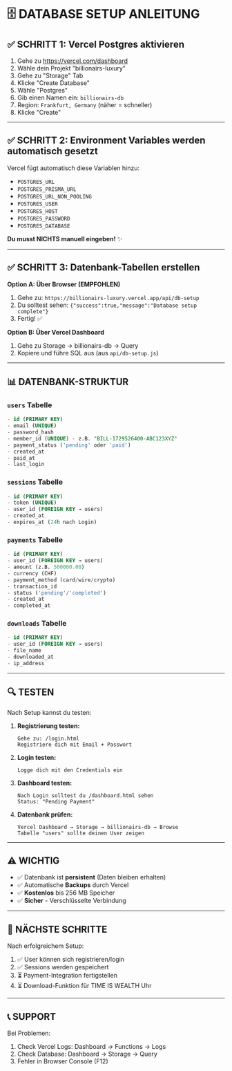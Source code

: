 # 🗄️ DATABASE SETUP ANLEITUNG

## ✅ **SCHRITT 1: Vercel Postgres aktivieren**

1. Gehe zu https://vercel.com/dashboard
2. Wähle dein Projekt "billionairs-luxury"
3. Gehe zu "Storage" Tab
4. Klicke "Create Database"
5. Wähle "Postgres"
6. Gib einen Namen ein: `billionairs-db`
7. Region: `Frankfurt, Germany` (näher = schneller)
8. Klicke "Create"

---

## ✅ **SCHRITT 2: Environment Variables werden automatisch gesetzt**

Vercel fügt automatisch diese Variablen hinzu:
- `POSTGRES_URL`
- `POSTGRES_PRISMA_URL`
- `POSTGRES_URL_NON_POOLING`
- `POSTGRES_USER`
- `POSTGRES_HOST`
- `POSTGRES_PASSWORD`
- `POSTGRES_DATABASE`

**Du musst NICHTS manuell eingeben!** ✨

---

## ✅ **SCHRITT 3: Datenbank-Tabellen erstellen**

**Option A: Über Browser (EMPFOHLEN)**

1. Gehe zu: `https://billionairs-luxury.vercel.app/api/db-setup`
2. Du solltest sehen: `{"success":true,"message":"Database setup complete"}`
3. Fertig! ✅

**Option B: Über Vercel Dashboard**

1. Gehe zu Storage → billionairs-db → Query
2. Kopiere und führe SQL aus (aus `api/db-setup.js`)

---

## 📊 **DATENBANK-STRUKTUR**

### **`users` Tabelle**
```sql
- id (PRIMARY KEY)
- email (UNIQUE)
- password_hash
- member_id (UNIQUE) - z.B. "BILL-1729526400-ABC123XYZ"
- payment_status ('pending' oder 'paid')
- created_at
- paid_at
- last_login
```

### **`sessions` Tabelle**
```sql
- id (PRIMARY KEY)
- token (UNIQUE)
- user_id (FOREIGN KEY → users)
- created_at
- expires_at (24h nach Login)
```

### **`payments` Tabelle**
```sql
- id (PRIMARY KEY)
- user_id (FOREIGN KEY → users)
- amount (z.B. 500000.00)
- currency (CHF)
- payment_method (card/wire/crypto)
- transaction_id
- status ('pending'/'completed')
- created_at
- completed_at
```

### **`downloads` Tabelle**
```sql
- id (PRIMARY KEY)
- user_id (FOREIGN KEY → users)
- file_name
- downloaded_at
- ip_address
```

---

## 🔍 **TESTEN**

Nach Setup kannst du testen:

1. **Registrierung testen:**
   ```
   Gehe zu: /login.html
   Registriere dich mit Email + Passwort
   ```

2. **Login testen:**
   ```
   Logge dich mit den Credentials ein
   ```

3. **Dashboard testen:**
   ```
   Nach Login solltest du /dashboard.html sehen
   Status: "Pending Payment"
   ```

4. **Datenbank prüfen:**
   ```
   Vercel Dashboard → Storage → billionairs-db → Browse
   Tabelle "users" sollte deinen User zeigen
   ```

---

## ⚠️ **WICHTIG**

- ✅ Datenbank ist **persistent** (Daten bleiben erhalten)
- ✅ Automatische **Backups** durch Vercel
- ✅ **Kostenlos** bis 256 MB Speicher
- ✅ **Sicher** - Verschlüsselte Verbindung

---

## 🚀 **NÄCHSTE SCHRITTE**

Nach erfolgreichem Setup:

1. ✅ User können sich registrieren/login
2. ✅ Sessions werden gespeichert
3. ⏳ Payment-Integration fertigstellen
4. ⏳ Download-Funktion für TIME IS WEALTH Uhr

---

## 📞 **SUPPORT**

Bei Problemen:
1. Check Vercel Logs: Dashboard → Functions → Logs
2. Check Database: Dashboard → Storage → Query
3. Fehler in Browser Console (F12)

